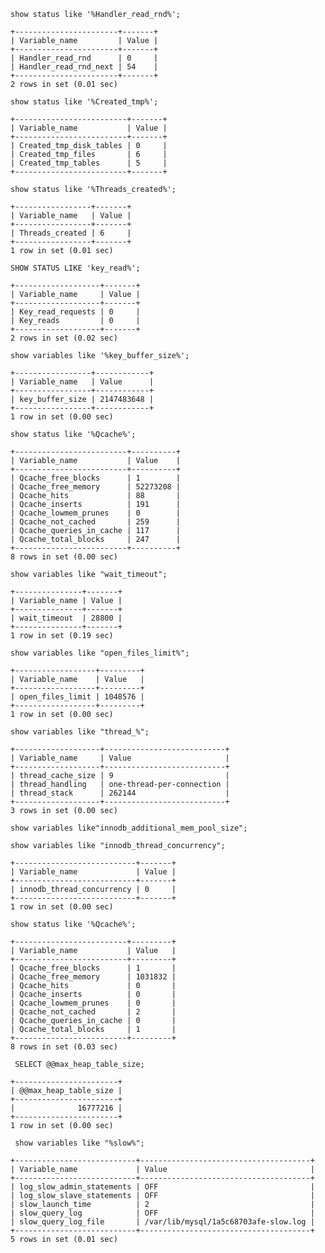 <!--
author: Jack.Spanrrows
date: 2019-01-25 
title: MySQL常用命令行参数查询
tags: mysql
category: mysql
status: publish
summary: MySQL常用命令行参数查询
-->

```show status like '%Handler_read_rnd%';```
```
+-----------------------+-------+
| Variable_name         | Value |
+-----------------------+-------+
| Handler_read_rnd      | 0     |
| Handler_read_rnd_next | 54    |
+-----------------------+-------+
2 rows in set (0.01 sec)
```

```show status like '%Created_tmp%';```

```
+-------------------------+-------+
| Variable_name           | Value |
+-------------------------+-------+
| Created_tmp_disk_tables | 0     |
| Created_tmp_files       | 6     |
| Created_tmp_tables      | 5     |
+-------------------------+-------+
```
```show status like '%Threads_created%';```
```
+-----------------+-------+
| Variable_name   | Value |
+-----------------+-------+
| Threads_created | 6     |
+-----------------+-------+
1 row in set (0.01 sec)
```

```SHOW STATUS LIKE 'key_read%';```

```
+-------------------+-------+
| Variable_name     | Value |
+-------------------+-------+
| Key_read_requests | 0     |
| Key_reads         | 0     |
+-------------------+-------+
2 rows in set (0.02 sec)
```

```show variables like '%key_buffer_size%';```
```
+-----------------+------------+
| Variable_name   | Value      |
+-----------------+------------+
| key_buffer_size | 2147483648 |
+-----------------+------------+
1 row in set (0.00 sec)
```

```show status like '%Qcache%';```
```
+-------------------------+----------+
| Variable_name           | Value    |
+-------------------------+----------+
| Qcache_free_blocks      | 1        |
| Qcache_free_memory      | 52273208 |
| Qcache_hits             | 88       |
| Qcache_inserts          | 191      |
| Qcache_lowmem_prunes    | 0        |
| Qcache_not_cached       | 259      |
| Qcache_queries_in_cache | 117      |
| Qcache_total_blocks     | 247      |
+-------------------------+----------+
8 rows in set (0.00 sec)
```

```show variables like "wait_timeout";```
```
+---------------+-------+
| Variable_name | Value |
+---------------+-------+
| wait_timeout  | 28800 |
+---------------+-------+
1 row in set (0.19 sec)
```
```show variables like "open_files_limit%";```
```
+------------------+---------+
| Variable_name    | Value   |
+------------------+---------+
| open_files_limit | 1048576 |
+------------------+---------+
1 row in set (0.00 sec)
```

```show variables like "thread_%";```
```
+-------------------+---------------------------+
| Variable_name     | Value                     |
+-------------------+---------------------------+
| thread_cache_size | 9                         |
| thread_handling   | one-thread-per-connection |
| thread_stack      | 262144                    |
+-------------------+---------------------------+
3 rows in set (0.00 sec)

```
```show variables like"innodb_additional_mem_pool_size";```

```show variables like "innodb_thread_concurrency";```
```
+---------------------------+-------+
| Variable_name             | Value |
+---------------------------+-------+
| innodb_thread_concurrency | 0     |
+---------------------------+-------+
1 row in set (0.00 sec)

```
```show status like '%Qcache%';```
```
+-------------------------+---------+
| Variable_name           | Value   |
+-------------------------+---------+
| Qcache_free_blocks      | 1       |
| Qcache_free_memory      | 1031832 |
| Qcache_hits             | 0       |
| Qcache_inserts          | 0       |
| Qcache_lowmem_prunes    | 0       |
| Qcache_not_cached       | 2       |
| Qcache_queries_in_cache | 0       |
| Qcache_total_blocks     | 1       |
+-------------------------+---------+
8 rows in set (0.03 sec)

```
``` SELECT @@max_heap_table_size;```
```
+-----------------------+
| @@max_heap_table_size |
+-----------------------+
|              16777216 |
+-----------------------+
1 row in set (0.00 sec)
```

``` show variables like "%slow%";```
```
+---------------------------+--------------------------------------+
| Variable_name             | Value                                |
+---------------------------+--------------------------------------+
| log_slow_admin_statements | OFF                                  |
| log_slow_slave_statements | OFF                                  |
| slow_launch_time          | 2                                    |
| slow_query_log            | OFF                                  |
| slow_query_log_file       | /var/lib/mysql/1a5c68703afe-slow.log |
+---------------------------+--------------------------------------+
5 rows in set (0.01 sec)
```